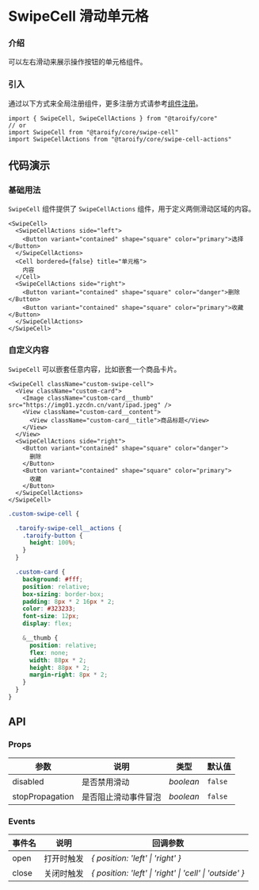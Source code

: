 # SwipeCell 滑动单元格

### 介绍

可以左右滑动来展示操作按钮的单元格组件。

### 引入

通过以下方式来全局注册组件，更多注册方式请参考[组件注册](#/zh-CN/advanced-usage#zu-jian-zhu-ce)。

```tsx
import { SwipeCell, SwipeCellActions } from "@taroify/core"
// or
import SwipeCell from "@taroify/core/swipe-cell"
import SwipeCellActions from "@taroify/core/swipe-cell-actions"
```

## 代码演示

### 基础用法

`SwipeCell` 组件提供了 `SwipeCellActions` 组件，用于定义两侧滑动区域的内容。

```tsx
<SwipeCell>
  <SwipeCellActions side="left">
    <Button variant="contained" shape="square" color="primary">选择</Button>
  </SwipeCellActions>
  <Cell bordered={false} title="单元格">
    内容
  </Cell>
  <SwipeCellActions side="right">
    <Button variant="contained" shape="square" color="danger">删除</Button>
    <Button variant="contained" shape="square" color="primary">收藏</Button>
  </SwipeCellActions>
</SwipeCell>
```

### 自定义内容

`SwipeCell` 可以嵌套任意内容，比如嵌套一个商品卡片。

```tsx
<SwipeCell className="custom-swipe-cell">
  <View className="custom-card">
    <Image className="custom-card__thumb" src="https://img01.yzcdn.cn/vant/ipad.jpeg" />
    <View className="custom-card__content">
      <View className="custom-card__title">商品标题</View>
    </View>
  </View>
  <SwipeCellActions side="right">
    <Button variant="contained" shape="square" color="danger">
      删除
    </Button>
    <Button variant="contained" shape="square" color="primary">
      收藏
    </Button>
  </SwipeCellActions>
</SwipeCell>
```

```scss
.custom-swipe-cell {

  .taroify-swipe-cell__actions {
    .taroify-button {
      height: 100%;
    }
  }

  .custom-card {
    background: #fff;
    position: relative;
    box-sizing: border-box;
    padding: 8px * 2 16px * 2;
    color: #323233;
    font-size: 12px;
    display: flex;

    &__thumb {
      position: relative;
      flex: none;
      width: 88px * 2;
      height: 88px * 2;
      margin-right: 8px * 2;
    }
  }
}

```

## API

### Props

| 参数 | 说明 | 类型 | 默认值 |
| --- | --- | --- | --- |
| disabled | 是否禁用滑动 | _boolean_ | `false` |
| stopPropagation | 是否阻止滑动事件冒泡 | _boolean_ | `false` |

### Events

| 事件名 | 说明 | 回调参数 |
| --- | --- | --- |
| open | 打开时触发 | _{ position: 'left' \| 'right' }_ |
| close | 关闭时触发 | _{ position: 'left' \| 'right' \| 'cell' \| 'outside' }_ |
